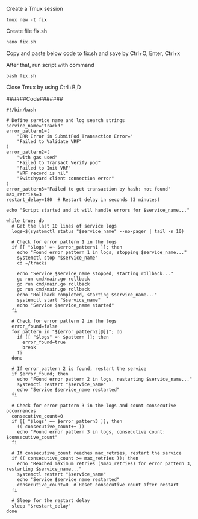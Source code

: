 
Create a Tmux session

```tmux new -t fix```

Create file fix.sh

```nano fix.sh```

Copy and paste below code to fix.sh and save by Ctrl+O, Enter, Ctrl+x

After that, run script with command

```bash fix.sh```

Close Tmux by using Ctrl+B,D

######Code#######
```
#!/bin/bash

# Define service name and log search strings
service_name="trackd"
error_pattern1=(
    "ERR Error in SubmitPod Transaction Error="
    "Failed to Validate VRF"
)
error_pattern2=(
    "with gas used"
    "Failed to Transact Verify pod"
    "Failed to Init VRF"
    "VRF record is nil"
    "Switchyard client connection error"
)
error_pattern3="Failed to get transaction by hash: not found"
max_retries=3
restart_delay=180  # Restart delay in seconds (3 minutes)

echo "Script started and it will handle errors for $service_name..."

while true; do
  # Get the last 10 lines of service logs
  logs=$(systemctl status "$service_name" --no-pager | tail -n 10)

  # Check for error pattern 1 in the logs
  if [[ "$logs" =~ $error_pattern1 ]]; then
    echo "Found error pattern 1 in logs, stopping $service_name..."
    systemctl stop "$service_name"
    cd ~/tracks

    echo "Service $service_name stopped, starting rollback..."
    go run cmd/main.go rollback
    go run cmd/main.go rollback
    go run cmd/main.go rollback
    echo "Rollback completed, starting $service_name..."
    systemctl start "$service_name"
    echo "Service $service_name started"
  fi

  # Check for error pattern 2 in the logs
  error_found=false
  for pattern in "${error_pattern2[@]}"; do
    if [[ "$logs" =~ $pattern ]]; then
      error_found=true
      break
    fi
  done

  # If error pattern 2 is found, restart the service
  if $error_found; then
    echo "Found error pattern 2 in logs, restarting $service_name..."
    systemctl restart "$service_name"
    echo "Service $service_name restarted"
  fi

  # Check for error pattern 3 in the logs and count consecutive occurrences
  consecutive_count=0
  if [[ "$logs" =~ $error_pattern3 ]]; then
    (( consecutive_count++ ))
    echo "Found error pattern 3 in logs, consecutive count: $consecutive_count"
  fi

  # If consecutive_count reaches max_retries, restart the service
  if (( consecutive_count >= max_retries )); then
    echo "Reached maximum retries ($max_retries) for error pattern 3, restarting $service_name..."
    systemctl restart "$service_name"
    echo "Service $service_name restarted"
    consecutive_count=0  # Reset consecutive count after restart
  fi

  # Sleep for the restart delay
  sleep "$restart_delay"
done
